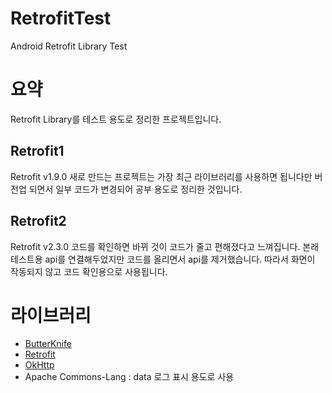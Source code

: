 # RetrofitTest
Android Retrofit Library Test

# 요약
Retrofit Library를 테스트 용도로 정리한 프로젝트입니다.

## Retrofit1
Retrofit v1.9.0
새로 만드는 프로젝트는 가장 최근 라이브러리를 사용하면 됩니다만
버전업 되면서 일부 코드가 변경되어 공부 용도로 정리한 것입니다.

## Retrofit2
Retrofit v2.3.0
코드를 확인하면 바뀌 것이 코드가 줄고 편해졌다고 느껴집니다.
본래 테스트용 api를 연결해두었지만 코드를 올리면서 api를 제거했습니다.
따라서 화면이 작동되지 않고 코드 확인용으로 사용됩니다.

# 라이브러리
- [ButterKnife](http://jakewharton.github.io/butterknife/)
- [Retrofit](http://square.github.io/retrofit/)
- [OkHttp](http://square.github.io/okhttp/)
- Apache Commons-Lang : data 로그 표시 용도로 사용
